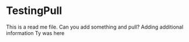 # TestingPull
This is a read me file. Can you add something and pull? 
Adding additional information
Ty was here
